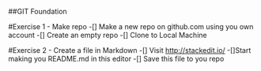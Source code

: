 ﻿##GIT Foundation

#Exercise 1 - Make repo
-[] Make a new repo on github.com using you own account
-[] Create an empty repo
-[] Clone to Local Machine

#Exercise 2 - Create a file in Markdown
-[] Visit http://stackedit.io/
-[]Start making you README.md in this editor
-[] Save this file to you repo 
